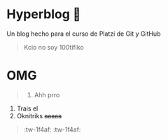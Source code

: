 # Hyperblog 💚
Un blog hecho para el curso de Platzi de Git y GitHub
> Kcio no soy 100tifiko
# OMG
> 1. Ahh prro
1. Trais el
1. Oknitriks
~~aaaaa~~

> :tw-1f4af: :tw-1f4af: